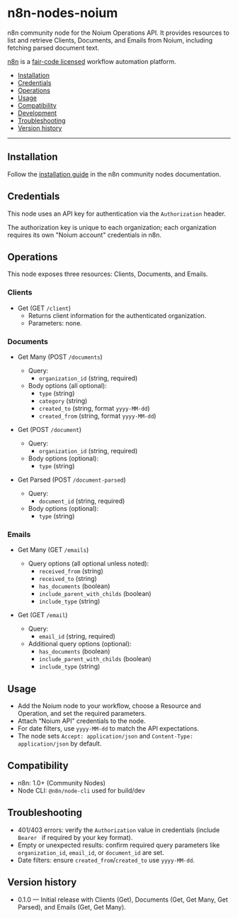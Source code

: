 # n8n-nodes-noium

n8n community node for the Noium Operations API. It provides resources to list and retrieve Clients, Documents, and Emails from Noium, including fetching parsed document text.

[n8n](https://n8n.io/) is a [fair-code licensed](https://docs.n8n.io/sustainable-use-license/) workflow automation platform.

- [Installation](#installation)
- [Credentials](#credentials)
- [Operations](#operations)
- [Usage](#usage)
- [Compatibility](#compatibility)
- [Development](#development)
- [Troubleshooting](#troubleshooting)
- [Version history](#version-history)

---

## Installation

Follow the [installation guide](https://docs.n8n.io/integrations/community-nodes/installation/) in the n8n community nodes documentation.


## Credentials

This node uses an API key for authentication via the `Authorization` header.

The authorization key is unique to each organization; each organization requires its own "Noium account" credentials in n8n. 


## Operations

This node exposes three resources: Clients, Documents, and Emails.

### Clients

- Get (GET `/client`)
  - Returns client information for the authenticated organization.
  - Parameters: none.

### Documents

- Get Many (POST `/documents`)
  - Query:
    - `organization_id` (string, required)
  - Body options (all optional):
    - `type` (string)
    - `category` (string)
    - `created_to` (string, format `yyyy-MM-dd`)
    - `created_from` (string, format `yyyy-MM-dd`)

- Get (POST `/document`)
  - Query:
    - `organization_id` (string, required)
  - Body options (optional):
    - `type` (string)

- Get Parsed (POST `/document-parsed`)
  - Query:
    - `document_id` (string, required)
  - Body options (optional):
    - `type` (string)

### Emails

- Get Many (GET `/emails`)
  - Query options (all optional unless noted):
    - `received_from` (string)
    - `received_to` (string)
    - `has_documents` (boolean)
    - `include_parent_with_childs` (boolean)
    - `include_type` (string)

- Get (GET `/email`)
  - Query:
    - `email_id` (string, required)
  - Additional query options (optional):
    - `has_documents` (boolean)
    - `include_parent_with_childs` (boolean)
    - `include_type` (string)

## Usage

- Add the Noium node to your workflow, choose a Resource and Operation, and set the required parameters.
- Attach “Noium API” credentials to the node.
- For date filters, use `yyyy-MM-dd` to match the API expectations.
- The node sets `Accept: application/json` and `Content-Type: application/json` by default.


## Compatibility

- n8n: 1.0+ (Community Nodes)
- Node CLI: `@n8n/node-cli` used for build/dev


## Troubleshooting

- 401/403 errors: verify the `Authorization` value in credentials (include `Bearer ` if required by your key format).
- Empty or unexpected results: confirm required query parameters like `organization_id`, `email_id`, or `document_id` are set.
- Date filters: ensure `created_from`/`created_to` use `yyyy-MM-dd`.

## Version history

- 0.1.0 — Initial release with Clients (Get), Documents (Get, Get Many, Get Parsed), and Emails (Get, Get Many).

